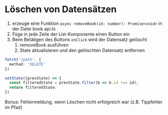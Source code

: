 # Löschen von Datensätzen

1. erzeuge eine Funktion `async removeBook(id: number): Promise<void>` in der Datei book.api.ts
2. Füge in jede Zeile der List-Komponente einen Button ein
3. Beim Betätigen des Buttons `onClick` wird der Datensatz gelöscht
   1. removeBook ausführen
   2. State aktualisieren und den gelöschten Datensatz entfernen

```ts
fetch('/path', {
  method: 'DELETE'
})
```

```ts
setState((prevState) => {
  const filteredState = prevState.filter(b => b.id !== id);
  return filteredState;
})
```

Bonus:
Fehlermeldung, wenn Löschen nicht erfolgreich war (z.B. Tippfehler im Pfad)